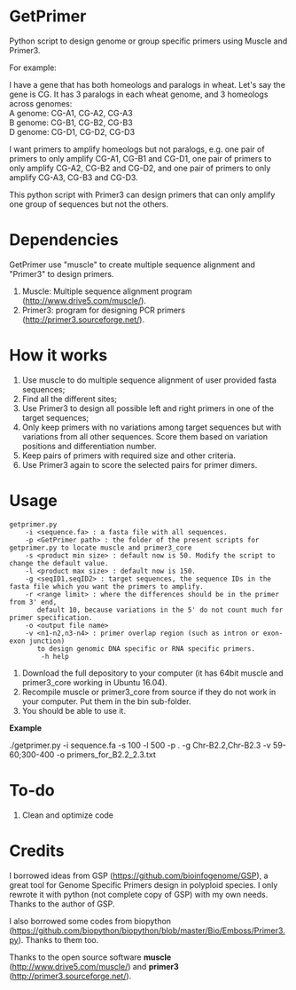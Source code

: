 # GetPrimer
Python script to design genome or group specific primers using Muscle and Primer3.

For example:

I have a gene that has both homeologs and paralogs in wheat. Let's say the gene is CG. It has 3 paralogs in each wheat genome, and 3 homeologs across genomes:  
A genome: CG-A1, CG-A2, CG-A3  
B genome: CG-B1, CG-B2, CG-B3  
D genome: CG-D1, CG-D2, CG-D3

I want primers to amplify homeologs but not paralogs, e.g. one pair of primers to only amplify CG-A1, CG-B1 and CG-D1, one pair of primers to only amplify CG-A2, CG-B2 and CG-D2, and one pair of primers to only amplify CG-A3, CG-B3 and CG-D3.

This python script with Primer3 can design primers that can only amplify one group of sequences but not the others.

# Dependencies

GetPrimer use "muscle" to create multiple sequence alignment and "Primer3" to design primers.

1. Muscle: Multiple sequence alignment program (http://www.drive5.com/muscle/).
2. Primer3: program for designing PCR primers (http://primer3.sourceforge.net/).

# How it works
1. Use muscle to do multiple sequence alignment of user provided fasta sequences;
2. Find all the different sites;
3. Use Primer3 to design all possible left and right primers in one of the target sequences;
4. Only keep primers with no variations among target sequences but with variations from all other sequences. Score them based on variation positions and differentiation number.
5. Keep pairs of primers with required size and other criteria.
6. Use Primer3 again to score the selected pairs for primer dimers.

# Usage
```
getprimer.py
	-i <sequence.fa> : a fasta file with all sequences.
	-p <GetPrimer path> : the folder of the present scripts for getprimer.py to locate muscle and primer3_core
	-s <product min size> : default now is 50. Modify the script to change the default value.
	-l <product max size> : default now is 150.
	-g <seqID1,seqID2> : target sequences, the sequence IDs in the fasta file which you want the primers to amplify.
	-r <range limit> : where the differences should be in the primer from 3' end, 
	   default 10, because variations in the 5' do not count much for primer specification.
	-o <output file name>
	-v <n1-n2,n3-n4> : primer overlap region (such as intron or exon-exon junction)
	   to design genomic DNA specific or RNA specific primers.
        -h help
```
1. Download the full depository to your computer (it has 64bit muscle and primer3_core working in Ubuntu 16.04).
2. Recompile muscle or primer3_core from source if they do not work in your computer. Put them in the bin sub-folder.
3. You should be able to use it.

**Example**

./getprimer.py -i sequence.fa -s 100 -l 500 -p . -g Chr-B2.2,Chr-B2.3 -v 59-60;300-400 -o primers_for_B2.2_2.3.txt

# To-do
1. Clean and optimize code


# Credits
I borrowed ideas from GSP (https://github.com/bioinfogenome/GSP), a great tool for Genome Specific Primers design in polyploid species. I only rewrote it with python (not complete copy of GSP) with my own needs. Thanks to the author of GSP.

I also borrowed some codes from biopython (https://github.com/biopython/biopython/blob/master/Bio/Emboss/Primer3.py). Thanks to them too.

Thanks to the open source software **muscle** (http://www.drive5.com/muscle/) and **primer3** (http://primer3.sourceforge.net/).
